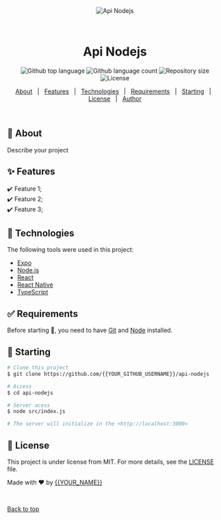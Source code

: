 <div align="center" id="top"> 
  <img src="./.github/app.gif" alt="Api Nodejs" />

&#xa0;

  <!-- <a href="https://apinodejs.netlify.app">Demo</a> -->
</div>

<h1 align="center">Api Nodejs</h1>

<p align="center">
  <img alt="Github top language" src="https://img.shields.io/github/languages/top/{{YOUR_GITHUB_USERNAME}}/api-nodejs?color=56BEB8">

  <img alt="Github language count" src="https://img.shields.io/github/languages/count/{{YOUR_GITHUB_USERNAME}}/api-nodejs?color=56BEB8">

  <img alt="Repository size" src="https://img.shields.io/github/repo-size/{{YOUR_GITHUB_USERNAME}}/api-nodejs?color=56BEB8">

  <img alt="License" src="https://img.shields.io/github/license/{{YOUR_GITHUB_USERNAME}}/api-nodejs?color=56BEB8">

  <!-- <img alt="Github issues" src="https://img.shields.io/github/issues/{{YOUR_GITHUB_USERNAME}}/api-nodejs?color=56BEB8" /> -->

  <!-- <img alt="Github forks" src="https://img.shields.io/github/forks/{{YOUR_GITHUB_USERNAME}}/api-nodejs?color=56BEB8" /> -->

  <!-- <img alt="Github stars" src="https://img.shields.io/github/stars/{{YOUR_GITHUB_USERNAME}}/api-nodejs?color=56BEB8" /> -->
</p>

<!-- Status -->

<!-- <h4 align="center">
	🚧  Api Nodejs 🚀 Under construction...  🚧
</h4>

<hr> -->

<p align="center">
  <a href="#dart-about">About</a> &#xa0; | &#xa0; 
  <a href="#sparkles-features">Features</a> &#xa0; | &#xa0;
  <a href="#rocket-technologies">Technologies</a> &#xa0; | &#xa0;
  <a href="#white_check_mark-requirements">Requirements</a> &#xa0; | &#xa0;
  <a href="#checkered_flag-starting">Starting</a> &#xa0; | &#xa0;
  <a href="#memo-license">License</a> &#xa0; | &#xa0;
  <a href="https://github.com/{{YOUR_GITHUB_USERNAME}}" target="_blank">Author</a>
</p>

<br>

## :dart: About

Describe your project

## :sparkles: Features

:heavy_check_mark: Feature 1;\
:heavy_check_mark: Feature 2;\
:heavy_check_mark: Feature 3;

## :rocket: Technologies

The following tools were used in this project:

- [Expo](https://expo.io/)
- [Node.js](https://nodejs.org/en/)
- [React](https://pt-br.reactjs.org/)
- [React Native](https://reactnative.dev/)
- [TypeScript](https://www.typescriptlang.org/)

## :white_check_mark: Requirements

Before starting :checkered_flag:, you need to have [Git](https://git-scm.com) and [Node](https://nodejs.org/en/) installed.

## :checkered_flag: Starting

```bash
# Clone this project
$ git clone https://github.com/{{YOUR_GITHUB_USERNAME}}/api-nodejs

# Access
$ cd api-nodejs

# Server acess
$ node src/index.js

# The server will initialize in the <http://localhost:3000>
```

## :memo: License

This project is under license from MIT. For more details, see the [LICENSE](LICENSE.md) file.

Made with :heart: by <a href="https://github.com/{{YOUR_GITHUB_USERNAME}}" target="_blank">{{YOUR_NAME}}</a>

&#xa0;

<a href="#top">Back to top</a>
